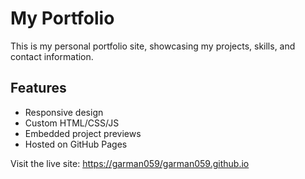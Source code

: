 # My Portfolio

This is my personal portfolio site, showcasing my projects, skills, and contact information.

## Features

- Responsive design
- Custom HTML/CSS/JS
- Embedded project previews
- Hosted on GitHub Pages

Visit the live site: [https://garman059/garman059.github.io](https://garman059/gardman059.github.io)
